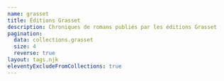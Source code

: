 ```yaml
---
name: grasset
title: Éditions Grasset
description: Chroniques de romans publiés par les éditions Grasset
pagination:
  data: collections.grasset
  size: 4
  reverse: true
layout: tags.njk
eleventyExcludeFromCollections: true
---
```

